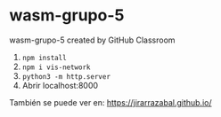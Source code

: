# wasm-grupo-5
wasm-grupo-5 created by GitHub Classroom
1. ```npm install```
2. ```npm i vis-network```
3. ```python3 -m http.server```
4. Abrir localhost:8000

También se puede ver en: https://jirarrazabal.github.io/
